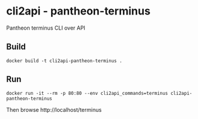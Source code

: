 # cli2api - pantheon-terminus

Pantheon terminus CLI over API

## Build
```
docker build -t cli2api-pantheon-terminus .
```

## Run
```
docker run -it --rm -p 80:80 --env cli2api_commands=terminus cli2api-pantheon-terminus
```
Then browse http://localhost/terminus
